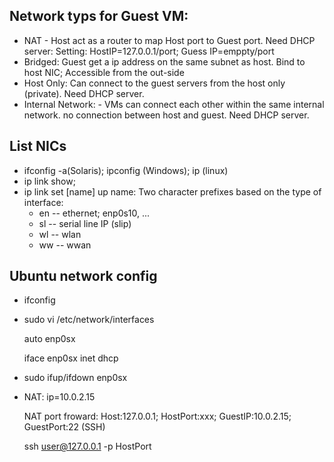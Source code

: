## Network typs for Guest VM:
  - NAT - Host act as a router to map Host port to Guest port. Need DHCP server: Setting: HostIP=127.0.0.1/port; Guess IP=emppty/port
  - Bridged: Guest get a ip address on the same subnet as host. Bind to host NIC; Accessible from the out-side 
  - Host Only: Can connect to the guest servers from the host only (private). Need DHCP server.
  - Internal Network: - VMs can connect each other within the same internal network. no connection between host and guest. Need DHCP server.

## List NICs
- ifconfig -a(Solaris);  ipconfig (Windows); ip (linux)
- ip link show;  
- ip link set [name] up
   name: Two character prefixes based on the type of interface:
   - en -- ethernet;  enp0s10, ... 
   - sl -- serial line IP (slip)
   - wl -- wlan
   - ww -- wwan
 
 ## Ubuntu network config
 - ifconfig
 - sudo vi /etc/network/interfaces
   
   auto enp0sx
   
   iface enp0sx inet dhcp
   
 - sudo ifup/ifdown enp0sx
 - NAT: ip=10.0.2.15
  
    NAT port froward: Host:127.0.0.1; HostPort:xxx;  GuestIP:10.0.2.15; GuestPort:22 (SSH) 
   
   ssh user@127.0.0.1 -p HostPort
   
